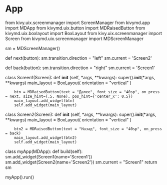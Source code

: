 # App
from kivy.uix.screenmanager import ScreenManager
from kivymd.app import MDApp
from kivymd.uix.button import MDRaisedButton
from kivymd.uix.boxlayout import BoxLayout
from kivy.uix.screenmanager import Screen
from kivymd.uix.screenmanager import MDScreenManager

sm = MDScreenManager()

def next(button):
    sm.transition.direction = "left"
    sm.current = 'Screen2'

def back(button):
    sm.transition.direction = "right"
    sm.current = 'Screen1'

class Screen1(Screen):
    def __init__ (self, *args, **kwargs):
        super().__init__(*args, **kwargs)
        main_layout = BoxLayout(
            orientation = "vertical"
        )

        btn = MDRaisedButton(text = "Далее", font_size = "40sp", on_press = next, size_hint=(.5, None), pos_hint={'center_x': 0.5})
        main_layout.add_widget(btn)
        self.add_widget(main_layout)

class Screen2(Screen):
    def __init__ (self, *args, **kwargs):
        super().__init__(*args, **kwargs)
        main_layout = BoxLayout(
            orientation = "vertical"
        )

        btn2 = MDRaisedButton(text = "Назад", font_size = "40sp", on_press = back)
        main_layout.add_widget(btn2)
        self.add_widget(main_layout)

class myApp(MDApp):
    def build(self):
      sm.add_widget(Screen1(name='Screen1'))
      sm.add_widget(Screen2(name='Screen2'))
      sm.current = "Screen1"
      return sm


myApp().run()
